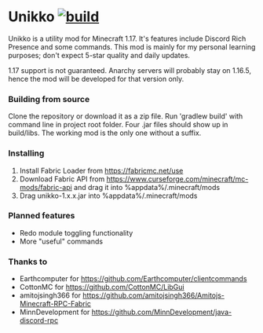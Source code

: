 # Unikko [![build](https://github.com/jnkyto/Unikko/actions/workflows/build.yml/badge.svg)](https://github.com/jnkyto/Unikko/actions/workflows/build.yml)

Unikko is a utility mod for Minecraft 1.17. It's features include Discord Rich Presence and some commands. This mod is mainly for my personal learning purposes; don't expect 5-star quality and daily updates.

1.17 support is not guaranteed. Anarchy servers will probably stay on 1.16.5, hence the mod will be developed for that version only.

### Building from source
Clone the repository or download it as a zip file. Run 'gradlew build' with command line in project root folder. Four .jar files should show up in build/libs. The working mod is the only one without a suffix.

### Installing
1. Install Fabric Loader from https://fabricmc.net/use
2. Download Fabric API from https://www.curseforge.com/minecraft/mc-mods/fabric-api and drag it into %appdata%/.minecraft/mods
3. Drag unikko-1.x.x.jar into %appdata%/.minecraft/mods


### Planned features
- Redo module toggling functionality
- More "useful" commands

### Thanks to
- Earthcomputer for https://github.com/Earthcomputer/clientcommands
- CottonMC for https://github.com/CottonMC/LibGui
- amitojsingh366 for https://github.com/amitojsingh366/Amitojs-Minecraft-RPC-Fabric
- MinnDevelopment for https://github.com/MinnDevelopment/java-discord-rpc
